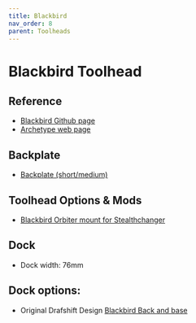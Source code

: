 ```yaml
---
title: Blackbird
nav_order: 8
parent: Toolheads
---
```

<!-- Use the page layout at TOC.md:  https://github.com/sdylewski/StealthChanger/blob/main/docs/TOC.md -->
# Blackbird Toolhead


## Reference
* [Blackbird Github page](https://github.com/Armchair-Heavy-Industries/Archetype/tree/main/Archetype%20-%20Blackbird)
* [Archetype web page](https://docs.armchairheavyindustries.com/docs/archetype)

## Backplate

* [Backplate (short/medium)](https://github.com/DraftShift/StealthChanger/tree/main/STLs/Backplates)

## Toolhead Options & Mods
* [Blackbird Orbiter mount for Stealthchanger](https://github.com/DraftShift/StealthChanger/tree/main/UserMods/jdmontgomer/Blackbird_Orbiter_Mount)

## Dock
* Dock width: 76mm

## Dock options:

* Original Drafshift Design [Blackbird Back and base](https://github.com/DraftShift/ModularDock/tree/main/STLs/Blackbird)
  
